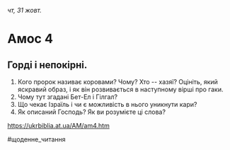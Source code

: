 
_чт, 31 жовт._

# Амос 4

## Горді і непокірні.
1. Кого пророк називає коровами? Чому? Хто -- хазяї? Оцініть, який яскравий образ, і як він розвивається в наступному вірші про гаки.
2. Чому тут згадані Бет-Ел і Гілгал?
3. Що чекає Ізраїль і чи є можливість в нього уникнути кари?
4. Як описаний Господь? Як ви розумієте ці слова?

https://ukrbiblia.at.ua/AM/am4.htm 

#щоденне_читання
